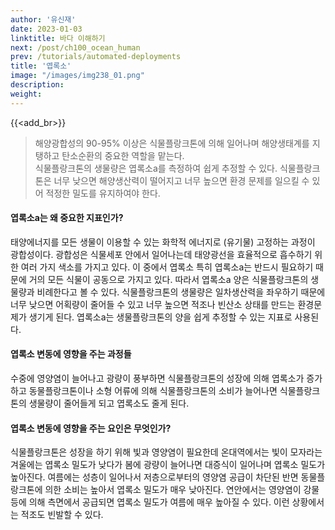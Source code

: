 ```yaml
---
author: '유신재'
date: 2023-01-03
linktitle: 바다 이해하기
next: /post/ch100_ocean_human
prev: /tutorials/automated-deployments
title: '엽록소'
image: "/images/img238_01.png"
description:
weight: 
---
```


{{<add_br>}}

> 해양광합성의 90-95% 이상은 식물플랑크톤에 의해 일어나며 해양생태계를 지탱하고 탄소순환의 중요한 역할을 맡는다.   
> 식물플랑크톤의 생물량은 엽록소a를 측정하여 쉽게 추정할 수 있다.
> 식물플랑크톤은 너무 낮으면 해양생산력이 떨어지고 너무 높으면 환경 문제를 일으킬 수 있어 적정한 밀도를 유지하여야 한다.

#### 엽록소a는 왜 중요한 지표인가?

태양에너지를 모든 생물이 이용할 수 있는 화학적 에너지로 (유기물) 고정하는 과정이 광합성이다. 광합성은 식물세포 안에서 일어나는데 태양광선을 효율적으로 흡수하기 위한 여러 가지 색소를 가지고 있다. 이 중에서 엽록소 특히 엽록소a는 반드시 필요하기 때문에 거의 모든 식물이 공동으로 가지고 있다. 따라서 엽록소a 양은 식물플랑크톤의 생물량과 비례한다고 볼 수 있다. 식물플랑크톤의 생물량은 일차생산력을 좌우하기 때문에 너무 낮으면 어획량이 줄어들 수 있고 너무 높으면 적조나 빈산소 상태를 만드는 환경문제가 생기게 된다. 엽록소a는 생물플랑크톤의 양을 쉽게 추정할 수 있는 지표로 사용된다.     


#### 엽록소 변동에 영향을 주는 과정들 

수중에 영양염이 늘어나고 광량이 풍부하면 식물플랑크톤의 성장에 의해 엽록소가 증가하고 동물플랑크톤이나 소형 어류에 의해 식물플랑크톤의 소비가 늘어나면 식물플랑크톤의 생물량이 줄어들게 되고 엽록소도 줄게 된다.  


#### 엽록소 변동에 영향을 주는 요인은 무엇인가? 

식물플랑크톤은 성장을 하기 위해 빛과 영양염이 필요한데 온대역에서는 빛이 모자라는 겨울에는 엽록소 밀도가 낮다가 봄에 광량이 늘어나면 대증식이 일어나며 엽록소 밀도가 높아진다. 여름에는 성층이 일어나서 저층으로부터의 영양염 공급이 차단된 반면 동물플랑크톤에 의한 소비는 높아서 엽록소 밀도가 매우 낮아진다. 연안에서는 영양염이 강물 등에 의해 측면에서 공급되면 엽록소 밀도가 여름에 매우 높아질 수 있다. 이런 상황에서는 적조도 빈발할 수 있다. 
